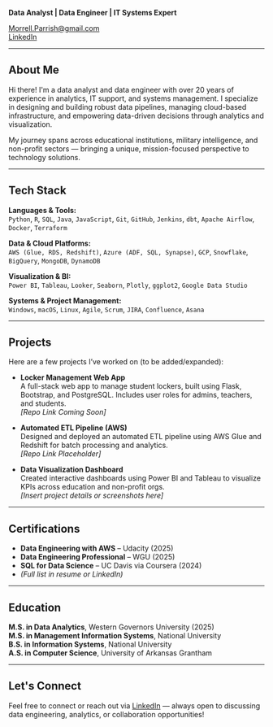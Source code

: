 **Data Analyst | Data Engineer | IT Systems Expert**
  

Morrell.Parrish@gmail.com  
[LinkedIn](https://www.linkedin.com/in/morrellparrish)  

---

##  About Me

Hi there! I'm a data analyst and data engineer with over 20 years of experience in analytics, IT support, and systems management. I specialize in designing and building robust data pipelines, managing cloud-based infrastructure, and empowering data-driven decisions through analytics and visualization.

My journey spans across educational institutions, military intelligence, and non-profit sectors — bringing a unique, mission-focused perspective to technology solutions.

---

##  Tech Stack

**Languages & Tools:**  
`Python`, `R`, `SQL`, `Java`, `JavaScript`, `Git`, `GitHub`, `Jenkins`, `dbt`, `Apache Airflow`, `Docker`, `Terraform`  

**Data & Cloud Platforms:**  
`AWS (Glue, RDS, Redshift)`, `Azure (ADF, SQL, Synapse)`, `GCP`, `Snowflake`, `BigQuery`, `MongoDB`, `DynamoDB`  

**Visualization & BI:**  
`Power BI`, `Tableau`, `Looker`, `Seaborn`, `Plotly`, `ggplot2`, `Google Data Studio`  

**Systems & Project Management:**  
`Windows`, `macOS`, `Linux`, `Agile`, `Scrum`, `JIRA`, `Confluence`, `Asana`

---

##  Projects

Here are a few projects I’ve worked on (to be added/expanded):

- **Locker Management Web App**  
  A full-stack web app to manage student lockers, built using Flask, Bootstrap, and PostgreSQL. Includes user roles for admins, teachers, and students.  
  _[Repo Link Coming Soon]_

- **Automated ETL Pipeline (AWS)**  
  Designed and deployed an automated ETL pipeline using AWS Glue and Redshift for batch processing and analytics.  
  _[Repo Link Placeholder]_

- **Data Visualization Dashboard**  
  Created interactive dashboards using Power BI and Tableau to visualize KPIs across education and non-profit orgs.  
  _[Insert project details or screenshots here]_

---

##  Certifications

- **Data Engineering with AWS** – Udacity (2025)  
- **Data Engineering Professional** – WGU (2025)  
- **SQL for Data Science** – UC Davis via Coursera (2024)  
- _(Full list in resume or LinkedIn)_

---

##  Education

**M.S. in Data Analytics**, Western Governors University (2025)  
**M.S. in Management Information Systems**, National University  
**B.S. in Information Systems**, National University  
**A.S. in Computer Science**, University of Arkansas Grantham  

---

##  Let's Connect

Feel free to connect or reach out via [LinkedIn](https://www.linkedin.com/in/morrellparrish) — always open to discussing data engineering, analytics, or collaboration opportunities!

